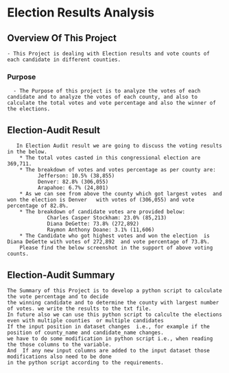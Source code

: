 # Election Results Analysis

## Overview Of This Project
    - This Project is dealing with Election results and vote counts of each candidate in different counties.

### Purpose 
      - The Purpose of this project is to analyze the votes of each candidate and to analyze the votes of each county, and also to calculate the total votes and vote percentage and also the winner of the elections.

## Election-Audit Result
       In Election Audit result we are going to discuss the voting results in the below.
        * The total votes casted in this congressional election are  369,711.
        * The breakdown of votes and votes percentage as per county are:
              Jefferson: 10.5% (38,855)
              Denver: 82.8% (306,055)
              Arapahoe: 6.7% (24,801)
        * As we can see from above the county which got largest votes  and won the election is Denver   with votes of (306,055) and vote percentage of 82.8%.
        * The breakdown of candidate votes are provided below:
                 Charles Casper Stockham: 23.0% (85,213)
                 Diana DeGette: 73.8% (272,892) 
                 Raymon Anthony Doane: 3.1% (11,606) 
        * The Candidate who got highest votes and won the election  is Diana DeGette with votes of 272,892  and vote percentage of 73.8%.
        Please find the below screenshot in the support of above voting counts.


## Election-Audit Summary
    The Summary of this Project is to develop a python script to calculate the vote percentage and to decide 
    the winning candidate and to determine the county with largest number of votes. we write the results to the txt file.
    In future also we can use this python script to calculte the elections even with multiple counties  or multiple candidates
    If the input position in dataset changes  i.e., for example if the position of county_name and candidate_name changes. 
    we have to do some modification in python script i.e., when reading the those columns to the variable. 
    And  If any new input columns are added to the input dataset those modifications also need to be done 
    in the python script according to the requirements. 
